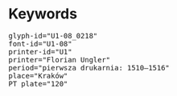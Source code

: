 # Keywords
<pre>
glyph-id="U1-08_0218"
font-id="U1-08"
printer-id="U1"
printer="Florian Ungler"
period="pierwsza drukarnia: 1510–1516"
place="Kraków"
PT plate="120"
</pre>
